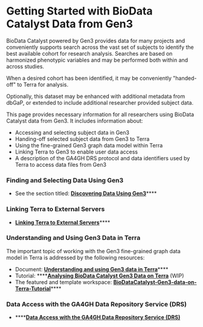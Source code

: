# Getting Started with BioData Catalyst Data from Gen3

BioData Catalyst powered by Gen3 provides data for many projects and conveniently supports search across the vast set of subjects to identify the best available cohort for research analysis. Searches are based on harmonized phenotypic variables and  may be performed both within and across studies.

When a desired cohort has been identified, it may be conveniently "handed-off" to Terra for analysis.

Optionally, this dataset may be enhanced with additional metadata from dbGaP, or extended to include additional researcher provided subject data.

This page provides necessary information for all researchers using BioData Catalyst data from Gen3. It includes information about:

* Accessing and selecting subject data in Gen3
* Handing-off selected subject data from Gen3 to Terra
* Using the fine-grained Gen3 graph data model within Terra
* Linking Terra to Gen3 to enable user data access
* A description of the GA4GH DRS protocol and data identifiers used by Terra to access data files from Gen3

### Finding and Selecting Data Using Gen3

* See the section titled: [**Discovering Data Using Gen3**](../../explore_data/gen3-discovering-data/)\*\*\*\*

### Linking Terra to External Servers

* [**Linking Terra to External Servers**](https://support.terra.bio/hc/en-us/articles/360038086332)\*\*\*\*

### **Understanding and Using Gen3 Data in Terra**

The important topic of working with the Gen3 fine-grained graph data model in Terra is addressed by the following resources:

* Document: [**Understanding and using Gen3 data in Terra**](https://support.terra.bio/hc/en-us/articles/360038087312)\*\*\*\*
* Tutorial: ****[**Analysing BioData Catalyst Gen3 Data on Terra**](https://docs.google.com/document/d/1FtvnK48Y-v8bhQqnmFl65LSq5lFc6Mo0u_VMAPyax0c/edit) \(WIP\)
* The featured and template workspace: [**BioDataCatalyst-Gen3-data-on-Terra-Tutorial**](https://app.terra.bio/#workspaces/fc-product-demo/BioDataCatalyst-Gen3-data-on-Terra-Tutorial)\*\*\*\*

### Data Access with the GA4GH Data Repository Service \(DRS\)

* \*\*\*\*[**Data Access with the GA4GH Data Repository Service \(DRS\)**](https://broadinstitute.zendesk.com/knowledge/articles/360039330211/en-us?brand_id=360000963592)



